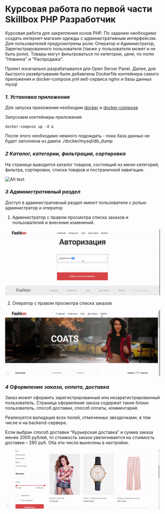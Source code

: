 # Курсовая работа по первой части Skillbox PHP Разработчик
Курсовая работа для закрепления основ PHP. По заданию необходимо создать интернет-магазин одежды с административным интерфейсом. Для пользователей предусмотрены роли: Оператор и Администратор, Зарегистрированного пользователя (также у пользователя может и не быть роли). Товары могут фильтроваться по категории, цене, по полю "Новинка" и "Распродажа".

Проект изначально разрабатывался для Open Server Panel. 
Далее, для быстрого развёртывания были добавлены Dockerfile контейнера самого приложения и docker-compose.yml веб-сервиса nginx и базы данных mysql

### _1. Установка приложения_

Для запуска приложения необходим <a href="https://docs.docker.com/engine/install/">docker</a> и <a href="https://docs.docker.com/compose/install/">docker-compose</a>

Запускаем контейнеры приложения
```
docker-compose up -d &
```

После этого необходимо немного подождать - пока база данных не будет заполнена из дампа ./docker/mysql/db_dump

### _2 Каталог, категории, фильтрация, сортировка_
На странице выводится каталог товаров, состоящий из меню категорий, фильтра, сортировки, списка товаров и постраничной навигации.

![Alt text](project/filtering.gif?raw=true "Фильтрация и категории")

### _3 Административный раздел_
Доступ в административный раздел имеют пользователи с ролью администратор и оператор

1. Администратор с правом просмотра списка заказов и пользователей и внесение изменений.

![Alt text](project/admin_role.gif?raw=true "Права администратора")

2. Оператор с правом просмотра списка заказов 

![Alt text](project/operator_role.gif?raw=true "Права оператора")

### _4 Оформление заказа, оплата, доставка_
Заказ может оформить зарегистрированный или незарегистрированный пользователь.
Страница оформления заказа содержит такие блоки: пользователь, способ доставки, способ оплаты, комментарий.

Реализуется валидация всех полей, отмеченных звездочками, в том числе и на backend-сервере.

Если выбран способ доставки “Курьерская доставка” и сумма заказа менее 2000 рублей, то стоимость заказа увеличивается на стоимость доставки – 280 руб. Оба эти числа вынесены в настройки.

![Alt text](project/ordering.gif?raw=true "Права оператора")
